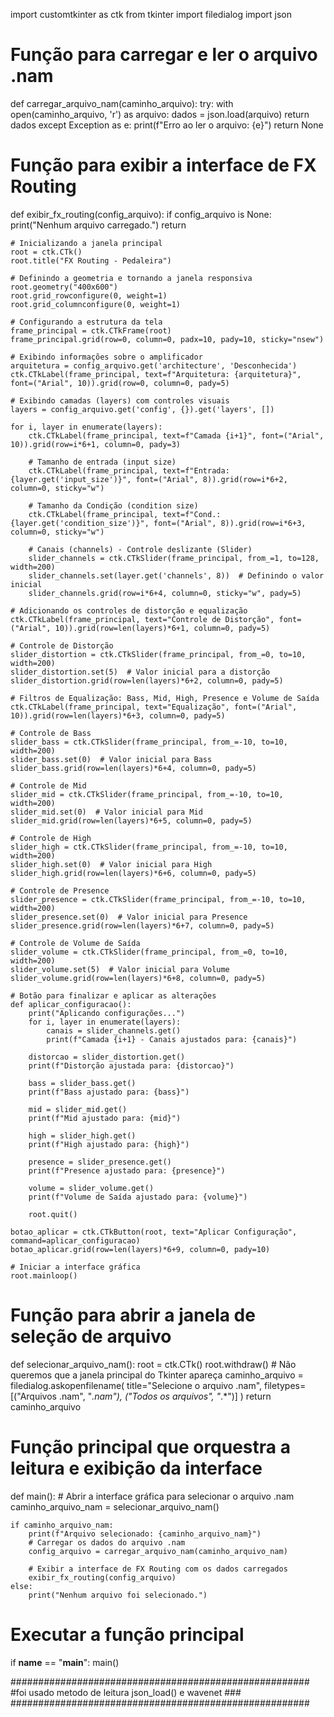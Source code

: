 import customtkinter as ctk
from tkinter import filedialog
import json

# Função para carregar e ler o arquivo .nam
def carregar_arquivo_nam(caminho_arquivo):
    try:
        with open(caminho_arquivo, 'r') as arquivo:
            dados = json.load(arquivo)
            return dados
    except Exception as e:
        print(f"Erro ao ler o arquivo: {e}")
        return None

# Função para exibir a interface de FX Routing
def exibir_fx_routing(config_arquivo):
    if config_arquivo is None:
        print("Nenhum arquivo carregado.")
        return

    # Inicializando a janela principal
    root = ctk.CTk()
    root.title("FX Routing - Pedaleira")

    # Definindo a geometria e tornando a janela responsiva
    root.geometry("400x600")
    root.grid_rowconfigure(0, weight=1)
    root.grid_columnconfigure(0, weight=1)

    # Configurando a estrutura da tela
    frame_principal = ctk.CTkFrame(root)
    frame_principal.grid(row=0, column=0, padx=10, pady=10, sticky="nsew")

    # Exibindo informações sobre o amplificador
    arquitetura = config_arquivo.get('architecture', 'Desconhecida')
    ctk.CTkLabel(frame_principal, text=f"Arquitetura: {arquitetura}", font=("Arial", 10)).grid(row=0, column=0, pady=5)

    # Exibindo camadas (layers) com controles visuais
    layers = config_arquivo.get('config', {}).get('layers', [])
    
    for i, layer in enumerate(layers):
        ctk.CTkLabel(frame_principal, text=f"Camada {i+1}", font=("Arial", 10)).grid(row=i*6+1, column=0, pady=3)

        # Tamanho de entrada (input size)
        ctk.CTkLabel(frame_principal, text=f"Entrada: {layer.get('input_size')}", font=("Arial", 8)).grid(row=i*6+2, column=0, sticky="w")
        
        # Tamanho da Condição (condition size)
        ctk.CTkLabel(frame_principal, text=f"Cond.: {layer.get('condition_size')}", font=("Arial", 8)).grid(row=i*6+3, column=0, sticky="w")
        
        # Canais (channels) - Controle deslizante (Slider)
        slider_channels = ctk.CTkSlider(frame_principal, from_=1, to=128, width=200)
        slider_channels.set(layer.get('channels', 8))  # Definindo o valor inicial
        slider_channels.grid(row=i*6+4, column=0, sticky="w", pady=5)

    # Adicionando os controles de distorção e equalização
    ctk.CTkLabel(frame_principal, text="Controle de Distorção", font=("Arial", 10)).grid(row=len(layers)*6+1, column=0, pady=5)
    
    # Controle de Distorção
    slider_distortion = ctk.CTkSlider(frame_principal, from_=0, to=10, width=200)
    slider_distortion.set(5)  # Valor inicial para a distorção
    slider_distortion.grid(row=len(layers)*6+2, column=0, pady=5)

    # Filtros de Equalização: Bass, Mid, High, Presence e Volume de Saída
    ctk.CTkLabel(frame_principal, text="Equalização", font=("Arial", 10)).grid(row=len(layers)*6+3, column=0, pady=5)

    # Controle de Bass
    slider_bass = ctk.CTkSlider(frame_principal, from_=-10, to=10, width=200)
    slider_bass.set(0)  # Valor inicial para Bass
    slider_bass.grid(row=len(layers)*6+4, column=0, pady=5)

    # Controle de Mid
    slider_mid = ctk.CTkSlider(frame_principal, from_=-10, to=10, width=200)
    slider_mid.set(0)  # Valor inicial para Mid
    slider_mid.grid(row=len(layers)*6+5, column=0, pady=5)

    # Controle de High
    slider_high = ctk.CTkSlider(frame_principal, from_=-10, to=10, width=200)
    slider_high.set(0)  # Valor inicial para High
    slider_high.grid(row=len(layers)*6+6, column=0, pady=5)

    # Controle de Presence
    slider_presence = ctk.CTkSlider(frame_principal, from_=-10, to=10, width=200)
    slider_presence.set(0)  # Valor inicial para Presence
    slider_presence.grid(row=len(layers)*6+7, column=0, pady=5)

    # Controle de Volume de Saída
    slider_volume = ctk.CTkSlider(frame_principal, from_=0, to=10, width=200)
    slider_volume.set(5)  # Valor inicial para Volume
    slider_volume.grid(row=len(layers)*6+8, column=0, pady=5)

    # Botão para finalizar e aplicar as alterações
    def aplicar_configuracao():
        print("Aplicando configurações...")
        for i, layer in enumerate(layers):
            canais = slider_channels.get()
            print(f"Camada {i+1} - Canais ajustados para: {canais}")
        
        distorcao = slider_distortion.get()
        print(f"Distorção ajustada para: {distorcao}")
        
        bass = slider_bass.get()
        print(f"Bass ajustado para: {bass}")
        
        mid = slider_mid.get()
        print(f"Mid ajustado para: {mid}")
        
        high = slider_high.get()
        print(f"High ajustado para: {high}")
        
        presence = slider_presence.get()
        print(f"Presence ajustado para: {presence}")
        
        volume = slider_volume.get()
        print(f"Volume de Saída ajustado para: {volume}")
        
        root.quit()

    botao_aplicar = ctk.CTkButton(root, text="Aplicar Configuração", command=aplicar_configuracao)
    botao_aplicar.grid(row=len(layers)*6+9, column=0, pady=10)

    # Iniciar a interface gráfica
    root.mainloop()

# Função para abrir a janela de seleção de arquivo
def selecionar_arquivo_nam():
    root = ctk.CTk()
    root.withdraw()  # Não queremos que a janela principal do Tkinter apareça
    caminho_arquivo = filedialog.askopenfilename(
        title="Selecione o arquivo .nam",
        filetypes=[("Arquivos .nam", "*.nam"), ("Todos os arquivos", "*.*")]
    )
    return caminho_arquivo

# Função principal que orquestra a leitura e exibição da interface
def main():
    # Abrir a interface gráfica para selecionar o arquivo .nam
    caminho_arquivo_nam = selecionar_arquivo_nam()
    
    if caminho_arquivo_nam:
        print(f"Arquivo selecionado: {caminho_arquivo_nam}")
        # Carregar os dados do arquivo .nam
        config_arquivo = carregar_arquivo_nam(caminho_arquivo_nam)

        # Exibir a interface de FX Routing com os dados carregados
        exibir_fx_routing(config_arquivo)
    else:
        print("Nenhum arquivo foi selecionado.")

# Executar a função principal
if __name__ == "__main__":
    main()

######################################################
#foi usado metodo de leitura json_load() e wavenet ###
######################################################
